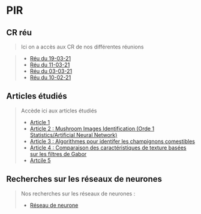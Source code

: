 # PIR

## CR réu

> Ici on a accès aux CR de nos différentes réunions
<!-- new reu -->
> - [Réu du 19-03-21](/CR_reu/210319.md)  
> - [Réu du 11-03-21](/CR_reu/210311.md)  
> - [Réu du 03-03-21](/CR_reu/210303.md)
> - [Réu du 10-02-21](/CR_reu/210210.md)

## Articles étudiés

> Accède ici aux articles étudiés
> - [Article 1](/articles/article1/README.md)
> - [Article 2 : Mushroom Images Identification (Orde 1 Statistics/Artificial Neural Network)](/articles/article2/README.md)
> - [Article 3 : Algorithmes pour identifer les champignons comestibles](/articles/article3/README.md)
> - [Article 4 : Comparaison des caractéristiques de texture basées sur les filtres de Gabor](/articles/article4/README.md) 
> - [Artcile 5](/articles/article5/README.md)

## Recherches sur les réseaux de neurones

> Nos recherches sur les réseaux de neurones :
> - [Réseau de neurone](/reseau_de_neurone/README.md)
